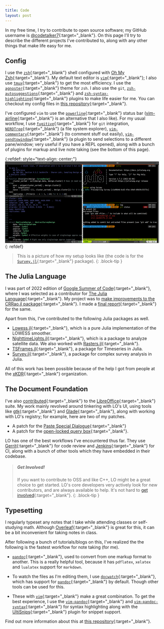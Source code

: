 ```yaml
---
title: Code
layout: post
---
```


In my free time, I try to contribute to open source software; my GitHub username is [@codetalker7](https://github.com/codetalker7){:target="\_blank"}. On this page I'll try to describe the different projects I've contributed to, along with any other things that make life easy for me.

## Config

I use the [`zsh`](https://www.zsh.org/){:target="\_blank"} shell configured with [Oh My Zsh](https://ohmyz.sh/){:target="\_blank"}. My default text editor is [`vim`](https://github.com/vim/vim){:target="\_blank"}; I also use [`tmux`](https://github.com/tmux/tmux/wiki){:target="\_blank"} to get the most efficiency. I use the [`agnoster`](https://github.com/agnoster/agnoster-zsh-theme){:target="\_blank"} theme for `zsh`. I also use the `git`, [`zsh-autosuggestions`](https://github.com/zsh-users/zsh-autosuggestions){:target="\_blank"} and [`zsh-syntax-highlighting`](https://github.com/zsh-users/zsh-syntax-highlighting){:target="\_blank"} plugins to make life easier for me. You can checkout my config files in [this repository](https://github.com/codetalker7/dotfiles){:target="\_blank"}.

I've configured `vim` to use the [`powerline`](https://github.com/powerline/powerline){:target="\_blank"} status bar ([vim-airline](https://github.com/vim-airline/vim-airline){:target="\_blank"} is an alternative that I also like). For my usual workflow, I use [`fugitive`](https://github.com/tpope/vim-fugitive){:target="\_blank"} for `git` integration, [`NERDTree`](https://github.com/preservim/nerdtree){:target="\_blank"} (a file system explorer), [`vim-commentary`](https://github.com/tpope/vim-commentary){:target="\_blank"} (to comment stuff out easily), [`vim-sendtowindow`](https://github.com/karoliskoncevicius/vim-sendtowindow){:target="\_blank"} (a plugin to send selections to a different pane/window; very useful if you have a REPL opened), along with a bunch of plugins for markup and live note taking (see the bottom of this page). 

{:refdef: style="text-align: center;"}
![alt text](/assets/images/terminal.png "Terminal image")
{: refdef}

> This is a picture of how my setup looks like (the code is for the [`Survey.jl`](https://github.com/xKDR/Survey.jl){:target="\_blank"} package).
{: .block-tip }

## The Julia Language

I was part of 2022 edition of [Google Summer of Code](https://summerofcode.withgoogle.com/){:target="\_blank"}, where I was selected as a contributor for [The Julia Language](https://julialang.org/jsoc/){:target="\_blank"}. My project was to [make improvements to the CRRao.jl package](https://summerofcode.withgoogle.com/archive/2022/projects/wbPGeN3c){:target="\_blank"}. I made a [final report](https://github.com/xKDR/GSoC/blob/main/2022/CRRao.jl/siddhant_chaudhary_final.md){:target="\_blank"} for the same.

Apart from this, I've contributed to the following Julia packages as well.
- [Lowess.jl](https://github.com/xKDR/Lowess.jl){:target="\_blank"}, which is a pure Julia implementation of the LOWESS smoother.
- [NighttimeLights.jl](https://github.com/xKDR/NighttimeLights.jl){:target="\_blank"}, which is a package to analyze satellite data. We also worked with [Rasters.jl](https://rafaqz.github.io/Rasters.jl/dev/){:target="\_blank"}.
- [TSFrames.jl](https://github.com/xKDR/TSx.jl){:target="\_blank"}, a package for Timeseries in Julia.
- [Survey.jl](https://github.com/xKDR/Survey.jl){:target="\_blank"}, a package for complex survey analysis in Julia.

All of this work has been possible because of the help I got from people at the [xKDR](https://www.xkdr.org/){:target="\_blank"} organization.

## The Document Foundation

I've also [contributed](https://wiki.documentfoundation.org/index.php?title=Development/Developers&oldid=493481){:target="\_blank"} to the [LibreOffice](https://www.libreoffice.org/){:target="\_blank"} suite. My work mainly revolved around tinkering with LO's UI, using tools like [gtk](https://www.gtk.org/){:target="\_blank"} and [Glade](https://glade.gnome.org/){:target="\_blank"}, along with working with LO's registry; for example, here are two of my patches.
- A patch for the [Paste Special Dialogue](https://git.libreoffice.org/core/+/9d0ca8ee3f0c2a4e6c0bebec6ef1523cd04e849a%5E%21){:target="\_blank"}
- A patch for the [open-locked query box](https://git.libreoffice.org/core/+/ff9ff6018bea7c1a4524c8edca8ef554c74e4b3f%5E%21){:target="\_blank"}.

LO has one of the best workflows I've encountered thus far. They use [Gerrit](https://www.gerritcodereview.com/){:target="\_blank"} for code review and [Jenkins](https://www.jenkins.io/){:target="\_blank"} for CI, along with a bunch of other tools which they have embedded in their codebase.

> ##### Get Involved!
>
> If you want to contribute to OSS and like C++, LO might be a great choice to get started. LO's core developers very actively look for new contributors, and are always available to help. It's not hard to [get involved](https://www.libreoffice.org/community/get-involved/){:target="\_blank"}.
{: .block-tip }

## Typesetting

I regularly typeset any notes that I take while attending classes or self-studying math. Although [Overleaf](https://www.overleaf.com/project){:target="\_blank"} is great for this, it can be a bit inconvenient for taking notes in class. 

After following a bunch of tutorials/blogs on this, I've realized the the following is the fastest workflow for note taking (for me).

- [`pandoc`](https://pandoc.org/){:target="\_blank"}, used to convert from one markup format to another. This is a really helpful tool, because it has `pdflatex`, `xelatex` and `lualatex` support for `markdown`.

- To watch the files as I'm editing them, I use [`docwatch`](https://github.com/elcorto/docwatch){:target="\_blank"}, which has support for [`pandoc`](https://pandoc.org/){:target="\_blank"} by default. Though other tools can be used for this.

- These with [`vim`](https://www.vim.org/){:target="\_blank"} make a great combination. To get the best experience, I use the [`vim-pandoc`](https://github.com/vim-pandoc/vim-pandoc){:target="\_blank"} and [`vim-pandoc-syntax`](https://github.com/vim-pandoc/vim-pandoc-syntax){:target="\_blank"} for syntax highlighting along with the [UltiSnips](https://github.com/SirVer/ultisnips){:target="\_blank"} plugin for snippet support.

Find out more information about this at [this repository](https://github.com/codetalker7/notes-template){:target="\_blank"}.
